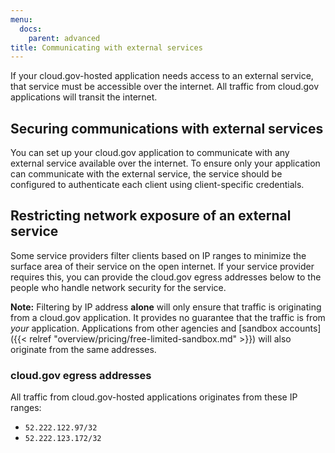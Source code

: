 ```yaml
---
menu:
  docs:
    parent: advanced
title: Communicating with external services
---
```


If your cloud.gov-hosted application needs access to an external service, that service must be accessible over the internet. All traffic from cloud.gov applications will transit the internet.

## Securing communications with external services

You can set up your cloud.gov application to communicate with any external service available over the internet. To ensure only your application can communicate with the external service, the service should be configured to authenticate each client using client-specific credentials.

## Restricting network exposure of an external service 

Some service providers filter clients based on IP ranges to minimize the surface area of their service on the open internet. If your service provider requires this, you can provide the cloud.gov egress addresses below to the people who handle network security for the service. 

**Note:** Filtering by IP address **alone** will only ensure that traffic is originating from a cloud.gov application. It provides no guarantee that the traffic is from _your_ application. Applications from other agencies and [sandbox accounts]({{< relref "overview/pricing/free-limited-sandbox.md" >}}) will also originate from the same addresses.


### cloud.gov egress addresses
All traffic from cloud.gov-hosted applications originates from these IP ranges:

* `52.222.122.97/32`
* `52.222.123.172/32`


